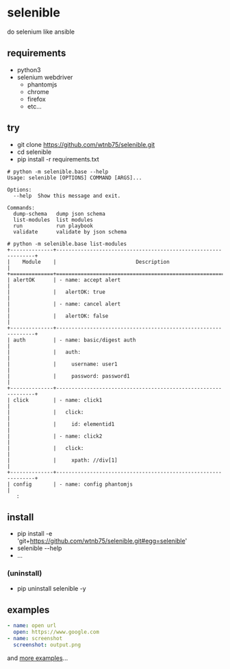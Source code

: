 # selenible

do selenium like ansible

## requirements

- python3
- selenium webdriver
    - phantomjs
    - chrome
    - firefox
    - etc...

## try

- git clone https://github.com/wtnb75/selenible.git
- cd selenible
- pip install -r requirements.txt

```
# python -m selenible.base --help
Usage: selenible [OPTIONS] COMMAND [ARGS]...

Options:
  --help  Show this message and exit.

Commands:
  dump-schema   dump json schema
  list-modules  list modules
  run           run playbook
  validate      validate by json schema
```

```
# python -m selenible.base list-modules
+--------------+---------------------------------------------------------------+
|    Module    |                          Description                          |
+==============+===============================================================+
| alertOK      | - name: accept alert                                          |
|              |   alertOK: true                                               |
|              | - name: cancel alert                                          |
|              |   alertOK: false                                              |
+--------------+---------------------------------------------------------------+
| auth         | - name: basic/digest auth                                     |
|              |   auth:                                                       |
|              |     username: user1                                           |
|              |     password: password1                                       |
+--------------+---------------------------------------------------------------+
| click        | - name: click1                                                |
|              |   click:                                                      |
|              |     id: elementid1                                            |
|              | - name: click2                                                |
|              |   click:                                                      |
|              |     xpath: //div[1]                                           |
+--------------+---------------------------------------------------------------+
| config       | - name: config phantomjs                                      |
   :
```

## install

- pip install -e 'git+https://github.com/wtnb75/selenible.git#egg=selenible'
- selenible --help
- ...

### (uninstall)

- pip uninstall selenible -y

## examples

```yaml
- name: open url
  open: https://www.google.com
- name: screenshot
  screenshot: output.png
```

and [more examples](example/)...
